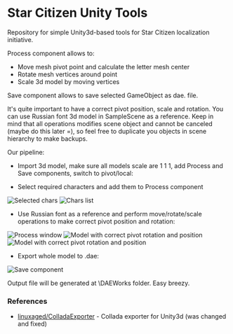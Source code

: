 # Star Citizen Unity Tools

Repository for simple Unity3d-based tools for Star Citizen localization initiative.

Process component allows to:
  - Move mesh pivot point and calculate the letter mesh center
  - Rotate mesh vertices around point
  - Scale 3d model by moving vertices
  
Save component allows to save selected GameObject as dae. file.

It's quite important to have a correct pivot position, scale and rotation. You can use Russian font 3d model in SampleScene as a reference.
Keep in mind that all operations modifies scene object and cannot be canceled (maybe do this later =), so feel free to duplicate you objects in scene hierarchy to make backups.

Our pipeline:
 - Import 3d model, make sure all models scale are 1 1 1, add Process and Save components, switch to pivot/local:


 - Select required characters and add them to Process component
 
![Selected chars](https://github.com/budukratok/StarCitizen-UnityTools/blob/master/ReadmeImages/BUODOOYSEVLVIBR.png)
![Chars list](https://github.com/budukratok/StarCitizen-UnityTools/blob/master/ReadmeImages/UKASVIVDHADQEDO.png)

 - Use Russian font as a reference and perform move/rotate/scale operations to make correct pivot position and rotation:

![Process window](https://github.com/budukratok/StarCitizen-UnityTools/blob/master/ReadmeImages/IVETDGDYADVALOE.png)
![Model with correct pivot rotation and position](https://github.com/budukratok/StarCitizen-UnityTools/blob/master/ReadmeImages/IJODSHDWTKMSGEX.png)
![Model with correct pivot rotation and position](https://github.com/budukratok/StarCitizen-UnityTools/blob/master/ReadmeImages/YUPPNPRPYKRMAPZ.png)

 - Export whole model to .dae:

![Save component](https://github.com/budukratok/StarCitizen-UnityTools/blob/master/ReadmeImages/IWMHJEVDXPFRHCL.png)

Output file will be generated at \DAEWorks folder. Easy breezy.


### References
* [linuxaged/ColladaExporter](https://github.com/linuxaged/ColladaExporter) - Collada exporter for Unity3d (was changed and fixed)
